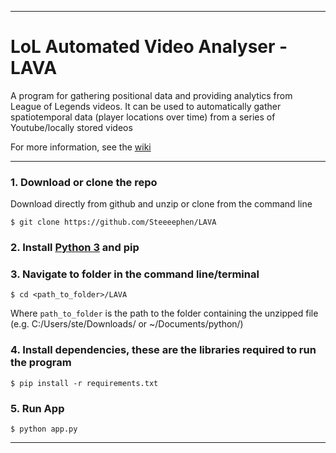 ***
# LoL Automated Video Analyser - LAVA

A program for gathering positional data and providing analytics from League of Legends videos. It can be used to automatically gather spatiotemporal data (player locations over time) from a series of Youtube/locally stored videos

For more information, see the [wiki](https://github.com/Steeeephen/LAVA/wiki)

***

### 1. Download or clone the repo

Download directly from github and unzip or clone from the command line

```
$ git clone https://github.com/Steeeephen/LAVA
```

### 2. Install [Python 3](https://www.python.org/downloads/) and pip

### 3. Navigate to folder in the command line/terminal

```
$ cd <path_to_folder>/LAVA
```

Where `path_to_folder` is the path to the folder containing the unzipped file (e.g. C:/Users/ste/Downloads/ or \~/Documents/python/)

### 4. Install dependencies, these are the libraries required to run the program

```
$ pip install -r requirements.txt
```

### 5. Run App

`$ python app.py`

***
